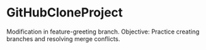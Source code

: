 # GitHubCloneProject
Modification in feature-greeting branch.
Objective: Practice creating branches and resolving merge conflicts.
